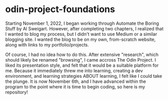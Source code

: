 # odin-project-foundations
Starting November 1, 2022, I began working through Automate the Boring Stuff by Al Sweigart. However, after completing two chapters, I realized that I wanted to blog my process, but I didn't want to use Medium or a similar blogging site. I wanted the blog to be on my own, from-scratch website, along with links to my portfolio/projects. 

Of course, I had no idea how to do this. After extensive "research", which should likely be renamed "browsing", I came accross The Odin Project. I liked its presentation style, and felt that it would be a suitable platform for me. Because it immediately threw me into learning, creating a dev environment, and learning strategies ABOUT learning, I felt like I could take the plunge. It is now November 6th, and I have advanced within the program to the point where it is time to begin coding, so here is my repository! 